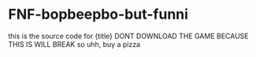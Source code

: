 # FNF-bopbeepbo-but-funni
this is the source code for {title}
DONT DOWNLOAD THE GAME BECAUSE THIS IS WILL BREAK
so uhh, buy a pizza

